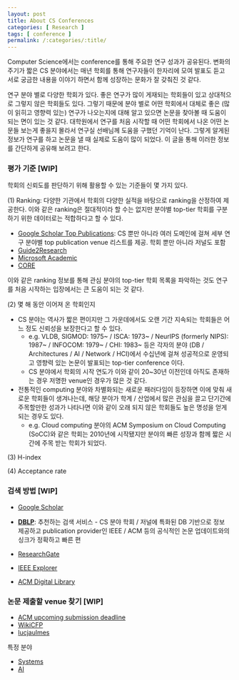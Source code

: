 ```yaml
---
layout: post
title: About CS Conferences
categories: [ Research ]
tags: [ conference ]
permalink: /:categories/:title/
---
```


Computer Science에서는 conference를 통해 주요한 연구 성과가 공유된다. 변화의 주기가 짧은 CS 분야에서는 매년 학회를 통해 연구자들이 한자리에 모여 발표도 듣고 서로 궁금한 내용을 이야기 하면서 함께 성장하는 문화가 잘 갖춰진 것 같다. 

연구 분야 별로 다양한 학회가 있다. 좋은 연구가 많이 게재되는 학회들이 있고 상대적으로 그렇지 않은 학회들도 있다. 그렇기 때문에 분야 별로 어떤 학회에서 대체로 좋은 (많이 읽히고 영향력 있는) 연구가 나오는지에 대해 알고 있으면 논문을 찾아볼 때 도움이 되는 면이 있는 것 같다. 대학원에서 연구를 처음 시작할 때 어떤 학회에서 나온 어떤 논문들 보는게 좋을지 몰라서 연구실 선배님께 도움을 구했던 기억이 난다. 그렇게 알게된 정보가 연구를 하고 논문을 낼 때 실제로 도움이 많이 되었다. 이 글을 통해 이러한 정보를 간단하게 공유해 보려고 한다. 

### 평가 기준 [WIP]
학회의 신뢰도를 판단하기 위해 활용할 수 있는 기준들이 몇 가지 있다. 

(1) Ranking: 다양한 기관에서 학회의 다양한 실적을 바탕으로 ranking을 산정하여 제공한다. 이와 같은 ranking은 절대적이라 할 수는 없지만 분야별 top-tier 학회를 구분하기 위한 데이터로는 적합하다고 할 수 있다. 
- [Google Scholar Top Publications](https://scholar.google.co.uk/citations?view_op=top_venues&hl=en): CS 뿐만 아니라 여러 도메인에 걸쳐 세부 연구 분야별 top publication venue 리스트를 제공. 학회 뿐만 아니라 저널도 포함
- [Guide2Research](http://www.guide2research.com/topconf/)
- [Microsoft Academic](https://academic.microsoft.com/conferences/41008148)
- [CORE](http://portal.core.edu.au/conf-ranks/)

이와 같은 ranking 정보를 통해 관심 분야의 top-tier 학회 목록을 파악하는 것도 연구를 처음 시작하는 입장에서는 큰 도움이 되는 것 같다. 

(2) 몇 해 동안 이어져 온 학회인지
- CS 분야는 역사가 짧은 편이지만 그 가운데에서도 오랜 기간 지속되는 학회들은 어느 정도 신뢰성을 보장한다고 할 수 있다. 
  - e.g. VLDB, SIGMOD: 1975~ / ISCA: 1973~ / NeurIPS (formerly NIPS): 1987~ / INFOCOM: 1979~ / CHI: 1983~ 등은 각자의 분야 (DB / Architectures / AI / Network / HCI)에서 수십년에 걸쳐 성공적으로 운영되고 영향력 있는 논문이 발표되는 top-tier conference 이다. 
  - CS 분야에서 학회의 시작 연도가 이와 같이 20~30년 이전인데 아직도 존재하는 경우 저명한 venue인 경우가 많은 것 같다. 
- 전통적인 computing 분야와 차별화되는 새로운 패러다임이 등장하면 이에 맞춰 새로운 학회들이 생겨나는데, 해당 분야가 학계 / 산업에서 많은 관심을 끌고 단기간에 주목할만한 성과가 나타나면 이와 같이 오래 되지 않은 학회들도 높은 명성을 얻게 되는 경우도 있다. 
  - e.g. Cloud computing 분야의 ACM Symposium on Cloud Computing (SoCC)와 같은 학회는 2010년에 시작됐지만 분야의 빠른 성장과 함께 짧은 시간에 주목 받는 학회가 되었다. 

(3) H-index

(4) Acceptance rate

### 검색 방법 [WIP]
- [Google Scholar](https://scholar.google.com/)
- **[DBLP](https://dblp.org/)**: 추천하는 검색 서비스 - CS 분야 학회 / 저널에 특화된 DB 기반으로 정보 제공하고 publication provider인 IEEE / ACM 등의 공식적인 논문 업데이트와의 싱크가 정확하고 빠른 편
- [ResearchGate](https://www.researchgate.net/)

- [IEEE Explorer](https://ieeexplore.ieee.org/Xplore/home.jsp)
- [ACM Digital Library](https://dl.acm.org/)

### 논문 제출할 venue 찾기 [WIP]
- [ACM upcoming submission deadline](https://www.acm.org/conferences/upcoming-submission-deadlines)
- [WikiCFP](http://www.wikicfp.com/cfp/call?conference=computer%20science)
- [lucjaulmes](https://lucjaulmes.github.io/core-cfp/)

특정 분야
- [Systems](http://www.cs.technion.ac.il/~dan/index_sysvenues_deadline.html)
- [AI](https://jackietseng.github.io/conference_call_for_paper/conferences.html) 
